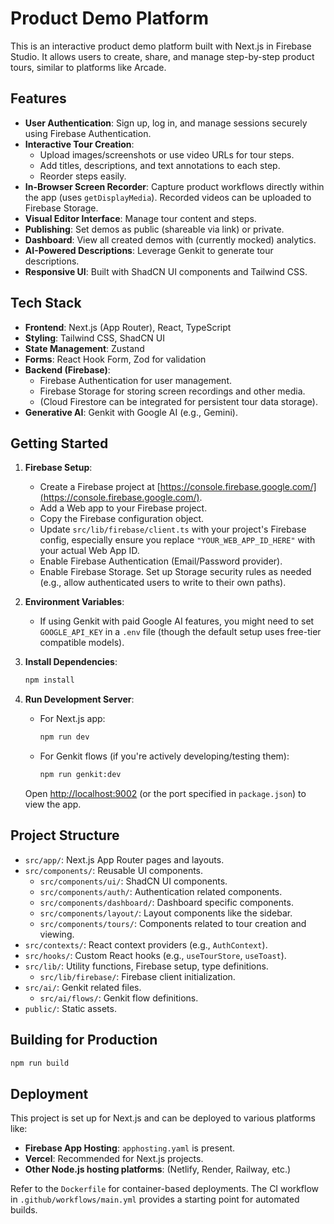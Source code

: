 # Product Demo Platform

This is an interactive product demo platform built with Next.js in Firebase Studio. It allows users to create, share, and manage step-by-step product tours, similar to platforms like Arcade.

## Features

*   **User Authentication**: Sign up, log in, and manage sessions securely using Firebase Authentication.
*   **Interactive Tour Creation**:
    *   Upload images/screenshots or use video URLs for tour steps.
    *   Add titles, descriptions, and text annotations to each step.
    *   Reorder steps easily.
*   **In-Browser Screen Recorder**: Capture product workflows directly within the app (uses `getDisplayMedia`). Recorded videos can be uploaded to Firebase Storage.
*   **Visual Editor Interface**: Manage tour content and steps.
*   **Publishing**: Set demos as public (shareable via link) or private.
*   **Dashboard**: View all created demos with (currently mocked) analytics.
*   **AI-Powered Descriptions**: Leverage Genkit to generate tour descriptions.
*   **Responsive UI**: Built with ShadCN UI components and Tailwind CSS.

## Tech Stack

*   **Frontend**: Next.js (App Router), React, TypeScript
*   **Styling**: Tailwind CSS, ShadCN UI
*   **State Management**: Zustand
*   **Forms**: React Hook Form, Zod for validation
*   **Backend (Firebase)**:
    *   Firebase Authentication for user management.
    *   Firebase Storage for storing screen recordings and other media.
    *   (Cloud Firestore can be integrated for persistent tour data storage).
*   **Generative AI**: Genkit with Google AI (e.g., Gemini).

## Getting Started

1.  **Firebase Setup**:
    *   Create a Firebase project at [https://console.firebase.google.com/](https://console.firebase.google.com/).
    *   Add a Web app to your Firebase project.
    *   Copy the Firebase configuration object.
    *   Update `src/lib/firebase/client.ts` with your project's Firebase config, especially ensure you replace `"YOUR_WEB_APP_ID_HERE"` with your actual Web App ID.
    *   Enable Firebase Authentication (Email/Password provider).
    *   Enable Firebase Storage. Set up Storage security rules as needed (e.g., allow authenticated users to write to their own paths).

2.  **Environment Variables**:
    *   If using Genkit with paid Google AI features, you might need to set `GOOGLE_API_KEY` in a `.env` file (though the default setup uses free-tier compatible models).

3.  **Install Dependencies**:
    ```bash
    npm install
    ```

4.  **Run Development Server**:
    *   For Next.js app:
        ```bash
        npm run dev
        ```
    *   For Genkit flows (if you're actively developing/testing them):
        ```bash
        npm run genkit:dev
        ```
    Open [http://localhost:9002](http://localhost:9002) (or the port specified in `package.json`) to view the app.

## Project Structure

*   `src/app/`: Next.js App Router pages and layouts.
*   `src/components/`: Reusable UI components.
    *   `src/components/ui/`: ShadCN UI components.
    *   `src/components/auth/`: Authentication related components.
    *   `src/components/dashboard/`: Dashboard specific components.
    *   `src/components/layout/`: Layout components like the sidebar.
    *   `src/components/tours/`: Components related to tour creation and viewing.
*   `src/contexts/`: React context providers (e.g., `AuthContext`).
*   `src/hooks/`: Custom React hooks (e.g., `useTourStore`, `useToast`).
*   `src/lib/`: Utility functions, Firebase setup, type definitions.
    *   `src/lib/firebase/`: Firebase client initialization.
*   `src/ai/`: Genkit related files.
    *   `src/ai/flows/`: Genkit flow definitions.
*   `public/`: Static assets.

## Building for Production

```bash
npm run build
```

## Deployment

This project is set up for Next.js and can be deployed to various platforms like:

*   **Firebase App Hosting**: `apphosting.yaml` is present.
*   **Vercel**: Recommended for Next.js projects.
*   **Other Node.js hosting platforms**: (Netlify, Render, Railway, etc.)

Refer to the `Dockerfile` for container-based deployments. The CI workflow in `.github/workflows/main.yml` provides a starting point for automated builds.

